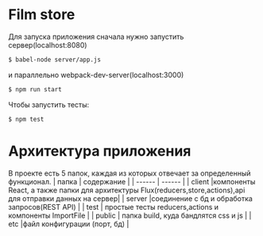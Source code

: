 # Film store

Для запуска приложения сначала нужно запустить сервер(localhost:8080) 
```sh
$ babel-node server/app.js
```
и параллельно webpack-dev-server(localhost:3000)
```sh
$ npm run start
```

Чтобы запустить тесты:
```sh
$ npm test
```

# Архитектура приложения

В проекте есть 5 папок, каждая из которых отвечает за определенный функционал.
| папка | содержание |
| ------ | ------ |
| client |компоненты React, а также папки для архитектуры Flux(reducers,store,actions),api для отправки данных на сервер|
| server |соединение с бд и обработка запросов(REST API) |
| test | простые тесты reducers,actions и компоненты ImportFile |
| public | папка build, куда бандлятся css и js |
| etc |файл конфигурации (порт, бд)  |
